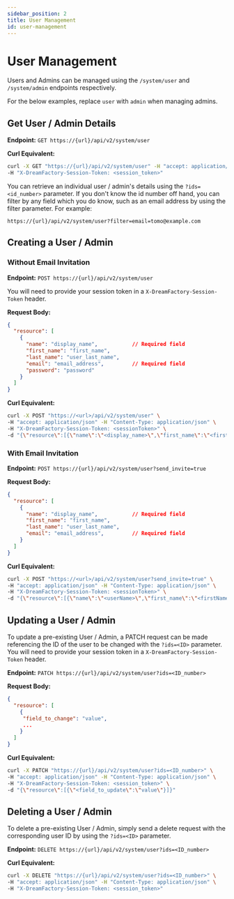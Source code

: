 ```yaml
---
sidebar_position: 2
title: User Management
id: user-management
---
```


# User Management

Users and Admins can be managed using the `/system/user` and `/system/admin` endpoints respectively.

For the below examples, replace `user` with `admin` when managing admins.

## Get User / Admin Details

**Endpoint:** `GET https://{url}/api/v2/system/user`

**Curl Equivalent:**
```bash
curl -X GET "https://{url}/api/v2/system/user" -H "accept: application/json" \
-H "X-DreamFactory-Session-Token: <session_token>"
```

You can retrieve an individual user / admin's details using the `?ids=<id_number>` parameter. If you don't know the id number off hand, you can filter by any field which you do know, such as an email address by using the filter parameter. For example:

```
https://{url}/api/v2/system/user?filter=email=tomo@example.com
```

## Creating a User / Admin

### Without Email Invitation

**Endpoint:** `POST https://{url}/api/v2/system/user`

You will need to provide your session token in a `X-DreamFactory-Session-Token` header.

**Request Body:**
```json
{
  "resource": [
    {
      "name": "display_name",           // Required field
      "first_name": "first_name",
      "last_name": "user_last_name",
      "email": "email_address",         // Required field
      "password": "password"
    }
  ]
}
```

**Curl Equivalent:**
```bash
curl -X POST "https://<url>/api/v2/system/user" \
-H "accept: application/json" -H "Content-Type: application/json" \
-H "X-DreamFactory-Session-Token: <sessionToken>" \
-d "{\"resource\":[{\"name\":\"<display_name>\",\"first_name\":\"<first_name>\",\"last_name\":\"<last_name>\",\"email\":\"<email_address>\",\"password\":\"<password>\"}]}"
```

### With Email Invitation

**Endpoint:** `POST https://{url}/api/v2/system/user?send_invite=true`

**Request Body:**
```json
{
  "resource": [
    {
      "name": "display_name",           // Required field
      "first_name": "first_name",
      "last_name": "user_last_name",
      "email": "email_address",         // Required field
    }
  ]
}
```

**Curl Equivalent:**
```bash
curl -X POST "https://<url>/api/v2/system/user?send_invite=true" \
-H "accept: application/json" -H "Content-Type: application/json" \
-H "X-DreamFactory-Session-Token: <sessionToken>" \
-d "{\"resource\":[{\"name\":\"<userName>\",\"first_name\":\"<firstName>\",\"last_name\":\"<lastName>\",\"email\":\"<emailAddress>\"}]}"
```

## Updating a User / Admin

To update a pre-existing User / Admin, a PATCH request can be made referencing the ID of the user to be changed with the `?ids=<ID>` parameter. You will need to provide your session token in a `X-DreamFactory-Session-Token` header.

**Endpoint:** `PATCH https://{url}/api/v2/system/user?ids=<ID_number>`

**Request Body:**
```json
{
  "resource": [
    {
     "field_to_change": "value",
     ...
    }
  ]
}
```

**Curl Equivalent:**
```bash
curl -X PATCH "https://{url}/api/v2/system/user?ids=<ID_number>" \
-H "accept: application/json" -H "Content-Type: application/json" \
-H "X-DreamFactory-Session-Token: <session_token>" \
-d "{\"resource\":[{\"<field_to_update\":\"value\"}]}"
```

## Deleting a User / Admin

To delete a pre-existing User / Admin, simply send a delete request with the corresponding user ID by using the `?ids=<ID>` parameter.

**Endpoint:** `DELETE https://{url}/api/v2/system/user?ids=<ID_number>`

**Curl Equivalent:**
```bash
curl -X DELETE "https://{url}/api/v2/system/user?ids=<ID_number>" \
-H "accept: application/json" -H "Content-Type: application/json" \
-H "X-DreamFactory-Session-Token: <session_token>"
```
